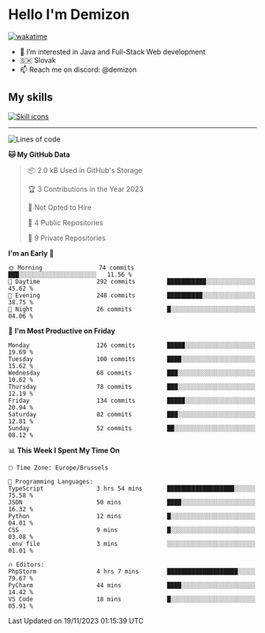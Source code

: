 # Hello I'm Demizon
[![wakatime](https://wakatime.com/badge/user/6ad1949f-d6d7-44f9-9eee-c35e54cc499b.svg)](https://wakatime.com/@6ad1949f-d6d7-44f9-9eee-c35e54cc499b)
- 👀 I’m interested in Java and Full-Stack Web development
- 🇸🇰 Slovak
- 📫 Reach me on discord: @demizon

## My skills
[![Skill icons](https://skillicons.dev/icons?i=java,js,ts,html,css,react,nextjs,tailwind,supabase,py,git,docker,linux,mysql,postgres,mongo&theme=dark)](https://github.com/Demizon3433)

---

<!--START_SECTION:waka-->
![Lines of code](https://img.shields.io/badge/From%20Hello%20World%20I%27ve%20Written-139.8%20thousand%20lines%20of%20code-blue)

**🐱 My GitHub Data** 

> 📦 2.0 kB Used in GitHub's Storage 
 > 
> 🏆 3 Contributions in the Year 2023
 > 
> 🚫 Not Opted to Hire
 > 
> 📜 4 Public Repositories 
 > 
> 🔑 9 Private Repositories 
 > 
**I'm an Early 🐤** 

```text
🌞 Morning                74 commits          ███░░░░░░░░░░░░░░░░░░░░░░   11.56 % 
🌆 Daytime                292 commits         ███████████░░░░░░░░░░░░░░   45.62 % 
🌃 Evening                248 commits         ██████████░░░░░░░░░░░░░░░   38.75 % 
🌙 Night                  26 commits          █░░░░░░░░░░░░░░░░░░░░░░░░   04.06 % 
```
📅 **I'm Most Productive on Friday** 

```text
Monday                   126 commits         █████░░░░░░░░░░░░░░░░░░░░   19.69 % 
Tuesday                  100 commits         ████░░░░░░░░░░░░░░░░░░░░░   15.62 % 
Wednesday                68 commits          ███░░░░░░░░░░░░░░░░░░░░░░   10.62 % 
Thursday                 78 commits          ███░░░░░░░░░░░░░░░░░░░░░░   12.19 % 
Friday                   134 commits         █████░░░░░░░░░░░░░░░░░░░░   20.94 % 
Saturday                 82 commits          ███░░░░░░░░░░░░░░░░░░░░░░   12.81 % 
Sunday                   52 commits          ██░░░░░░░░░░░░░░░░░░░░░░░   08.12 % 
```


📊 **This Week I Spent My Time On** 

```text
🕑︎ Time Zone: Europe/Brussels

💬 Programming Languages: 
TypeScript               3 hrs 54 mins       ███████████████████░░░░░░   75.58 % 
JSON                     50 mins             ████░░░░░░░░░░░░░░░░░░░░░   16.32 % 
Python                   12 mins             █░░░░░░░░░░░░░░░░░░░░░░░░   04.01 % 
CSS                      9 mins              █░░░░░░░░░░░░░░░░░░░░░░░░   03.08 % 
.env file                3 mins              ░░░░░░░░░░░░░░░░░░░░░░░░░   01.01 % 

🔥 Editors: 
PhpStorm                 4 hrs 7 mins        ████████████████████░░░░░   79.67 % 
PyCharm                  44 mins             ████░░░░░░░░░░░░░░░░░░░░░   14.42 % 
VS Code                  18 mins             █░░░░░░░░░░░░░░░░░░░░░░░░   05.91 % 
```


 Last Updated on 19/11/2023 01:15:39 UTC
<!--END_SECTION:waka-->
